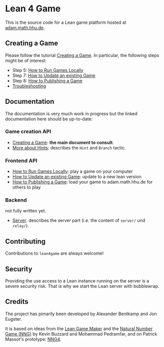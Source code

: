 # Lean 4 Game

This is the source code for a Lean game platform hosted at [adam.math.hhu.de](https://adam.math.hhu.de).

## Creating a Game

Please follow the tutorial [Creating a Game](doc/create_game.md). In particular, the following steps might be of interest:

* Step 5: [How to Run Games Locally](doc/running_locally.md)
* Step 7: [How to Update an existing Game](doc/update_game.md)
* Step 8: [How to Publishing a Game](doc/publish_game.md)
* [Troubleshooting](doc/troubleshoot.md)

## Documentation

The documentation is very much work in progress but the linked documentation here
should be up-to-date:

### Game creation API

- [Creating a Game](doc/create_game.md): **the main document to consult**.
- [More about Hints](doc/hints.md): describes the `Hint` and `Branch` tactic.

### Frontend API

* [How to Run Games Locally](doc/running_locally.md): play a game on your computer
* [How to Update an existing Game](doc/update_game.md): update to a new lean version
* [How to Publishing a Game](doc/publish_game.md): load your game to adam.math.hhu.de for others to play

### Backend

not fully written yet.

* [Server](doc/DOCUMENTATION.md): describes the server part (i.e. the content of `server/` und `relay/`).

## Contributing

Contributions to `lean4game` are always welcome!

## Security

Providing the use access to a Lean instance running on the server is a severe security risk. That is why we start the Lean server with bubblewrap.

## Credits

The project has pimarily been developed by Alexander Bentkamp and Jon Eugster.

It is based on ideas from the [Lean Game Maker](https://github.com/mpedramfar/Lean-game-maker) and the [Natural Number Game
(NNG)](https://www.ma.imperial.ac.uk/~buzzard/xena/natural_number_game/)
by Kevin Buzzard and Mohammad Pedramfar, and on Patrick Massot's prototype: [NNG4](https://github.com/PatrickMassot/NNG4).
